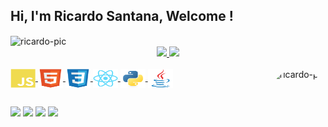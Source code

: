 ## Hi, I'm Ricardo Santana, Welcome !
  <img align="center" alt="ricardo-pic" height="300" width="100%" src="https://i.pinimg.com/originals/87/fa/4c/87fa4c272e4711bb7373d96203202e20.gif">
<div align="center">
  <a href="https://github.com/RicardoSantanaEvangelista">
  <img height="180em" src="https://github-readme-stats.vercel.app/api?username=RicardoSantanaEvangelista&show_icons=true&theme=dark&include_all_commits=true&count_private=true"/>
  <img height="180em" src="https://github-readme-stats.vercel.app/api/top-langs/?username=RicardoSantanaEvangelista&layout=compact&langs_count=7&theme=dark"/>
</div>
  <div style="display: inline_block"><br>
  <img align="center" alt="ricardo-Js" height="30" width="40" src="https://raw.githubusercontent.com/devicons/devicon/master/icons/javascript/javascript-plain.svg">
  <img align="center" alt="ricardo-HTML" height="30" width="40" src="https://raw.githubusercontent.com/devicons/devicon/master/icons/html5/html5-original.svg">
  <img align="center" alt="ricardo-CSS" height="30" width="40" src="https://raw.githubusercontent.com/devicons/devicon/master/icons/css3/css3-original.svg">
  <img align="center" alt="ricardo-React" height="30" width="40" src="https://raw.githubusercontent.com/devicons/devicon/master/icons/react/react-original.svg">
  <img align="center" alt="ricardo-Python" height="30" width="40" src="https://raw.githubusercontent.com/devicons/devicon/master/icons/python/python-original.svg">
  <img align="center" alt="ricardo-java" height="30" width="40" src="https://raw.githubusercontent.com/devicons/devicon/master/icons/java/java-original.svg">
  <img align="right" alt="ricardo-pic" height="200" style="border-radius:70px;" src="https://yt3.ggpht.com/aDspcr8dH1YXGV8YR9SaX58QMIFtEWTnP5502_811j-7I6V1JbE-BU-c1QkN9LoEsCX1REtcP-O3awM=s640-nd-v1-rwa">
</div>
  
  ##
  
  <div>
  <a href="https://www.instagram.com/ricardo.santana_j.r/" target="_blank"><img src="https://img.shields.io/badge/-Instagram-%23E4405F?style=for-the-badge&logo=instagram&logoColor=white" target="_blank"></a>
 <a href="https://twitter.com/Ricardo60653490" target="_blank"><img src="https://img.shields.io/badge/Twitter-7289DA?style=for-the-badge&logo=twitter&logoColor=white" target="_blank"></a> 
  <a href = "mailto:ricardosantanaevangelista@gmail.com"><img src="https://img.shields.io/badge/-Gmail-%23333?style=for-the-badge&logo=gmail&logoColor=white" target="_blank"></a>
  <a href="https://www.linkedin.com/in/joão-ricardodev/
" target="_blank"><img src="https://img.shields.io/badge/-LinkedIn-%230077B5?style=for-the-badge&logo=linkedin&logoColor=white" target="_blank"></a> 
  </div>
  
  
